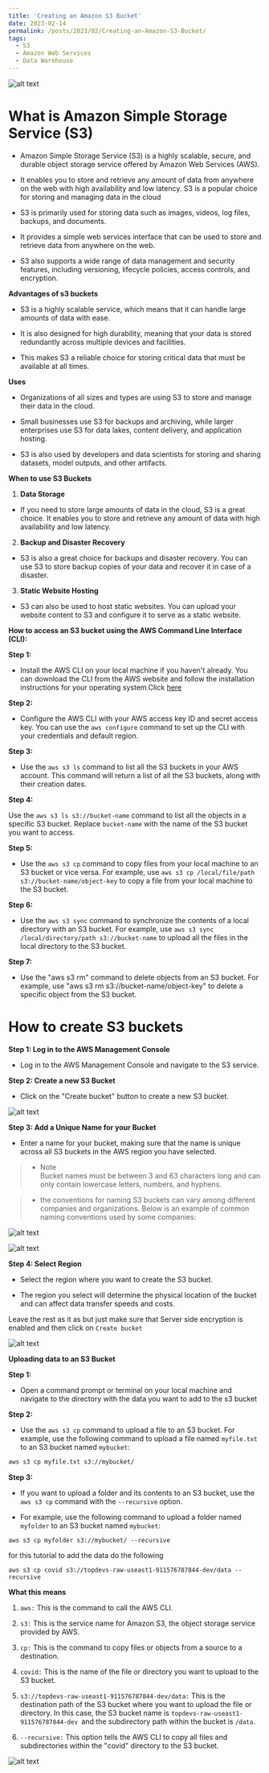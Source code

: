 ```yaml
---
title: 'Creating an Amazon S3 Bucket'
date: 2023-02-14
permalink: /posts/2023/02/Creating-an-Amazon-S3-Bucket/
tags:
  - S3
  - Amazon Web Services
  - Data Warehouse
---
```



![alt text](images/logo.png)

# What is Amazon Simple Storage Service (S3)


* Amazon Simple Storage Service (S3) is a highly scalable, secure, and durable object storage service offered by Amazon Web Services (AWS). 

* It enables you to store and retrieve any amount of data from anywhere on the web with high availability and low latency. S3 is a popular choice for storing and managing data in the cloud

* S3 is primarily used for storing data such as images, videos, log files, backups, and documents. 

* It provides a simple web services interface that can be used to store and retrieve data from anywhere on the web. 

* S3 also supports a wide range of data management and security features, including versioning, lifecycle policies, access controls, and encryption.


**Advantages of s3 buckets**

* S3 is a highly scalable service, which means that it can handle large amounts of data with ease. 

* It is also designed for high durability, meaning that your data is stored redundantly across multiple devices and facilities. 

* This makes S3 a reliable choice for storing critical data that must be available at all times.


**Uses**

* Organizations of all sizes and types are using S3 to store and manage their data in the cloud. 

* Small businesses use S3 for backups and archiving, while larger enterprises use S3 for data lakes, content delivery, and application hosting. 

* S3 is also used by developers and data scientists for storing and sharing datasets, model outputs, and other artifacts.


**When to use S3 Buckets**

1. **Data Storage**

*  If you need to store large amounts of data in the cloud, S3 is a great choice. It enables you to store and retrieve any amount of data with high availability and low latency.

2. **Backup and Disaster Recovery**

*  S3 is also a great choice for backups and disaster recovery. You can use S3 to store backup copies of your data and recover it in case of a disaster.

3. **Static Website Hosting**

* S3 can also be used to host static websites. You can upload your website content to S3 and configure it to serve as a static website.



**How to access an S3 bucket using the AWS Command Line Interface (CLI):**

**Step 1:** 

* Install the AWS CLI on your local machine if you haven't already. You can download the CLI from the AWS website and follow the installation instructions for your operating system.Click [here](https://aws.amazon.com/cli/)

**Step 2:** 

* Configure the AWS CLI with your AWS access key ID and secret access key. You can use the ```aws configure``` command to set up the CLI with your credentials and default region.

**Step 3:**

* Use the `aws s3 ls` command to list all the S3 buckets in your AWS account. This command will return a list of all the S3 buckets, along with their creation dates.


**Step 4:** 

Use the `aws s3 ls s3://bucket-name` command to list all the objects in a specific S3 bucket. Replace `bucket-name` with the name of the S3 bucket you want to access.


**Step 5:** 

* Use the `aws s3 cp` command to copy files from your local machine to an S3 bucket or vice versa. For example, use `aws s3 cp /local/file/path s3://bucket-name/object-key` to copy a file from your local machine to the S3 bucket.


**Step 6:** 

* Use the `aws s3 sync` command to synchronize the contents of a local directory with an S3 bucket. For example, use `aws s3 sync /local/directory/path s3://bucket-name` to upload all the files in the local directory to the S3 bucket.

**Step 7:**

* Use the "aws s3 rm" command to delete objects from an S3 bucket. For example, use "aws s3 rm s3://bucket-name/object-key" to delete a specific object from the S3 bucket.




# How to  create S3  buckets 

**Step 1: Log in to the AWS Management Console** 

* Log in to the AWS Management Console and navigate to the S3 service.



**Step 2: Create a new S3 Bucket** 

* Click on the "Create bucket" button to create a new S3 bucket.

![alt text](images/img/s3bucket1.png)




**Step 3: Add a Unique Name for your Bucket** 

* Enter a name for your bucket, making sure that the name is unique across all S3 buckets in the AWS region you have selected. 

> * Note <br> 
Bucket names must be between 3 and 63 characters long and can only contain lowercase letters, numbers, and hyphens.

> * the conventions for naming S3 buckets can vary among different companies and organizations. Below is an  example of common naming conventions used by some  companies:

![alt text](images/img/s3bucket3.png)



![alt text](images/img/s3bucket2.png)


**Step 4: Select Region** 

* Select the region where you want to create the S3 bucket. 

* The region you select will determine the physical location of the bucket and can affect data transfer speeds and costs.


Leave the rest as it as but just make sure 
that Server side encryption is enabled   and  then click on `Create bucket`

![alt text](images/img/s3bucket4.png)



**Uploading data to an S3 Bucket**

**Step 1:** 

* Open a command prompt or terminal on your local machine  and navigate to the directory with the data you  want to add to the s3 bucket


**Step 2:** 

* Use the `aws s3 cp` command to upload a file to an S3 bucket. For example, use the following command to upload a file named `myfile.txt` to an S3 bucket named `mybucket`:

```bash
aws s3 cp myfile.txt s3://mybucket/
```

**Step 3:** 

* If you want to upload a folder and its contents to an S3 bucket, use the `aws s3 cp` command with the `--recursive` option. 

* For example, use the following command to upload a folder named `myfolder` to an S3 bucket named `mybucket`:

```
aws s3 cp myfolder s3://mybucket/ --recursive

```

for this tutorial to add the data do the following


```
aws s3 cp covid s3://topdevs-raw-useast1-911576787844-dev/data --recursive
```

**What this means**

1. ``aws:`` This is the command to call the AWS CLI.

2. ``s3:`` This is the service name for Amazon S3, the object storage service provided by AWS.

3. ```cp:``` This is the command to copy files or objects from a source to a destination.

4. `covid:` This is the name of the file or directory you want to upload to the S3 bucket.

5. `s3://topdevs-raw-useast1-911576787844-dev/data:` This is the destination path of the S3 bucket where you want to upload the file or directory. In this case, the S3 bucket name is `topdevs-raw-useast1-911576787844-dev `and the subdirectory path within the bucket is `/data`.

6. `--recursive:` This option tells the AWS CLI to copy all files and subdirectories within the "covid" directory to the S3 bucket.

![alt text](images/img/s3bucket5.png)

